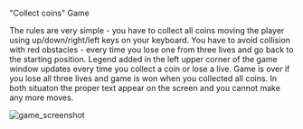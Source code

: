 
"Collect coins" Game

The rules are very simple - you have to collect all coins moving the player using up/down/right/left keys on your keyboard. You have to avoid collision with red obstacles - every time you lose one from three lives and go back to the starting position. 
Legend added in the left upper corner of the game window updates every time you collect a coin or lose a live.
Game is over if you lose all three lives and game is won when you collected all coins. In both situaton the proper text appear on the screen and you cannot make any more moves.

![game_screenshot](https://user-images.githubusercontent.com/121691364/214567897-766e14db-fb50-4ee7-8b6a-e2f066381df4.PNG)
